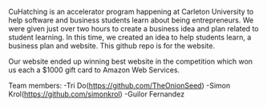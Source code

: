 CuHatching is an accelerator program happening at Carleton University to help software and business students learn about being entrepreneurs. We were given just over two hours to create a business idea and plan related to student learning. In this time, we created an idea to help students learn, a business plan and website. This github repo is for the website.

Our website ended up winning best website in the competition which won us each a $1000 gift card to Amazon Web Services.

Team members:
              -Tri Do(https://github.com/TheOnionSeed)
              -Simon Krol(https://github.com/simonkrol)
              -Guilor Fernandez
